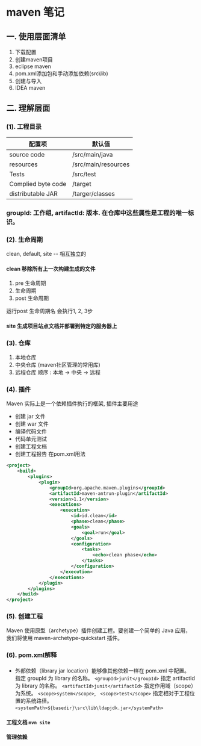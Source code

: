 # maven 笔记

## 一. 使用层面清单
1. 下载配置
2. 创建maven项目
3. eclipse maven
4. pom.xml添加包和手动添加依赖(src\lib)
5. 创建与导入
6. IDEA maven

## 二. 理解层面
### (1). 工程目录
配置项|默认值
-----|-----
source code | /src/main/java
resources   | /src/main/resources
Tests       | /src/test
Complied byte code | /target
distributable JAR  | /targer/classes


### groupId: 工作组, artifactId: 版本. 在仓库中这些属性是工程的唯一标识。
### (2). 生命周期
clean, default, site -- 相互独立的
#### clean 移除所有上一次构建生成的文件

1. pre 生命周期
2. 生命周期
3. post 生命周期  

运行post 生命周期名 会执行1, 2, 3步

#### site 生成项目站点文档并部署到特定的服务器上

### (3). 仓库
1. 本地仓库
2. 中央仓库 (maven社区管理的常用库)
3. 远程仓库
顺序 : 本地 -> 中央 -> 远程

### (4). 插件
Maven 实际上是一个依赖插件执行的框架, 插件主要用途
+ 创建 jar 文件
+ 创建 war 文件
+ 编译代码文件
+ 代码单元测试
+ 创建工程文档
+ 创建工程报告
在pom.xml用法
```xml
<project>
    <build>
        <plugins>
            <plugin>
                <groupId>org.apache.maven.plugins</groupId>
                <artifactId>maven-antrun-plugin</artifactId>
                <version>1.1</version>
                <executions>
                    <execution>
                        <id>id.clean</id>
                        <phase>clean</phase>
                        <goals>
                            <goal>run</goal>
                        </goals>
                        <configuration>
                            <tasks>
                                <echo>clean phase</echo>
                            </tasks>
                        </configuration>
                    </execution>     
                </executions>
            </plugin>
        </plugins>
    </build>
</project>
```

### (5). 创建工程
Maven 使用原型（archetype）插件创建工程。要创建一个简单的 Java 应用，我们将使用 maven-archetype-quickstart 插件。  

### (6). pom.xml解释
#### <dependency>
+ 外部依赖（library jar location）能够像其他依赖一样在 pom.xml 中配置。 
指定 groupId 为 library 的名称。 `<groupId>junit</groupId>`
指定 artifactId 为 library 的名称。   `<artifactId>junit</artifactId>`
指定作用域（scope）为系统。 `<scope>system</scope>`, ` <scope>test</scope>`
指定相对于工程位置的系统路径。 `<systemPath>${basedir}\src\lib\ldapjdk.jar</systemPath>`

#### 工程文档 `mvn site`
#### 管理依赖
